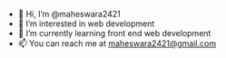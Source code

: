 - 👋 Hi, I’m @maheswara2421
- 👀 I’m interested in web development
- 🌱 I’m currently learning front end web development
- 📫 You can reach me at maheswara2421@gmail.com
<!---
maheswara2421/maheswara2421 is a ✨ special ✨ repository because its `README.md` (this file) appears on your GitHub profile.
You can click the Preview link to take a look at your changes.
--->
